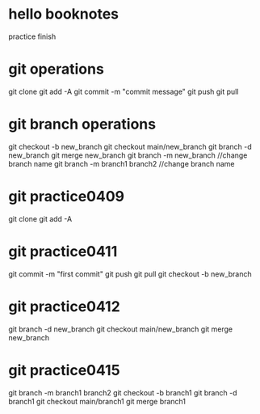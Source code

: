 # hello booknotes
practice finish 
# git operations
git clone
git add -A 
git commit -m "commit message"
git push git pull
# git branch operations
git checkout -b new_branch
git checkout main/new_branch
git branch -d new_branch
git merge new_branch
git branch -m new_branch //change branch name
git branch -m branch1  branch2 //change branch name

# git practice0409
git clone 
git add -A

# git practice0411
git commit -m "first commit"
git push 
git pull
git checkout -b new_branch

# git practice0412
git branch -d new_branch
git checkout main/new_branch
git merge new_branch
# git practice0415
git branch -m branch1 branch2
git checkout -b branch1
git branch -d branch1
git checkout main/branch1
git merge branch1
